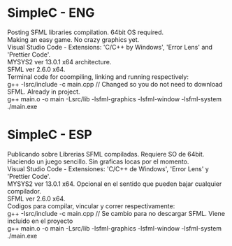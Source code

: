 # SimpleC - ENG  
 Posting SFML libraries compilation. 64bit OS required.  
 Making an easy game. No crazy graphics yet.  
 Visual Studio Code - Extensions: 'C/C++ by Windows', 'Error Lens' and 'Prettier Code'.  
 MYSYS2 ver 13.0.1 x64 architecture.  
 SFML ver 2.6.0 x64.  
 Terminal code for coompiling, linking and running respectively:   
 g++ -Isrc/include -c main.cpp  // Changed so you do not need to download SFML. Already in project.   
 g++ main.o -o main -Lsrc/lib -lsfml-graphics -lsfml-window -lsfml-system  
 ./main.exe

# SimpleC - ESP  
 Publicando sobre Librerias SFML compiladas. Requiere SO de 64bit.  
 Haciendo un juego sencillo. Sin graficas locas por el momento.  
 Visual Studio Code - Extensiones: 'C/C++ de Windows', 'Error Lens' y 'Prettier Code'.  
 MYSYS2 ver 13.0.1 x64. Opcional en el sentido que pueden bajar cualquier compilador.  
 SFML ver 2.6.0 x64.  
 Codigos para compilar, vincular y correr respectivamente:  
 g++ -Isrc/include -c main.cpp  // Se cambio para no descargar SFML. Viene incluido en el proyecto  
 g++ main.o -o main -Lsrc/lib -lsfml-graphics -lsfml-window -lsfml-system  
 ./main.exe  
